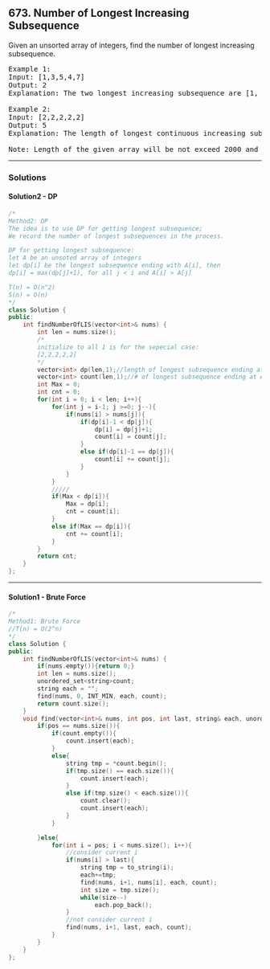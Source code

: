 ## 673. Number of Longest Increasing Subsequence

Given an unsorted array of integers, find the number of longest increasing subsequence.
<pre>
Example 1:
Input: [1,3,5,4,7]
Output: 2
Explanation: The two longest increasing subsequence are [1, 3, 4, 7] and [1, 3, 5, 7].

Example 2:
Input: [2,2,2,2,2]
Output: 5
Explanation: The length of longest continuous increasing subsequence is 1, and there are 5 subsequences' length is 1, so output 5.

Note: Length of the given array will be not exceed 2000 and the answer is guaranteed to be fit in 32-bit signed int.
</pre>

---------------------------------------------------------------------

### Solutions
#### Solution2 - DP
```c++
/*
Method2: DP
The idea is to use DP for getting longest subsequence;
We record the number of longest subsequences in the process.

DP for getting longest subsequence:
let A be an unsoted array of integers
let dp[i] be the longest subsequence ending with A[i], then
dp[i] = max(dp[j]+1), for all j < i and A[i] > A[j]

T(n) = O(n^2)
S(n) = O(n)
*/
class Solution {
public:
    int findNumberOfLIS(vector<int>& nums) {
        int len = nums.size();
        /*
        initialize to all 1 is for the sepecial case:
        [2,2,2,2,2]
        */
        vector<int> dp(len,1);//length of longest subsequence ending at A[i]
        vector<int> count(len,1);//# of longest subsequence ending at A[i]
        int Max = 0;
        int cnt = 0;
        for(int i = 0; i < len; i++){
            for(int j = i-1; j >=0; j--){
                if(nums[i] > nums[j]){
                    if(dp[i]-1 < dp[j]){
                        dp[i] = dp[j]+1;
                        count[i] = count[j];
                    }
                    else if(dp[i]-1 == dp[j]){
                        count[i] += count[j];
                    }
                }
            }
            /////
            if(Max < dp[i]){
                Max = dp[i];
                cnt = count[i];
            }
            else if(Max == dp[i]){
                cnt += count[i];
            }
        }
        return cnt;
    }
};
```
---------------------------------------------------------------------
#### Solution1 - Brute Force
```c++
/*
Method1: Brute Force
//T(n) = O(2^n)
*/
class Solution {
public:
    int findNumberOfLIS(vector<int>& nums) {
        if(nums.empty()){return 0;}
        int len = nums.size();
        unordered_set<string>count;
        string each = "";
        find(nums, 0, INT_MIN, each, count);
        return count.size();
    }
    void find(vector<int>& nums, int pos, int last, string& each, unordered_set<string>& count){
        if(pos == nums.size()){
            if(count.empty()){
                count.insert(each);
            }
            else{
                string tmp = *count.begin();
                if(tmp.size() == each.size()){
                    count.insert(each);
                }
                else if(tmp.size() < each.size()){
                    count.clear();
                    count.insert(each);
                }
            }

        }else{
            for(int i = pos; i < nums.size(); i++){
                //consider current i
                if(nums[i] > last){
                    string tmp = to_string(i);
                    each+=tmp;
                    find(nums, i+1, nums[i], each, count);
                    int size = tmp.size();
                    while(size--)
                        each.pop_back();
                }
                //not consider current i
                find(nums, i+1, last, each, count);
            }
        }
    }
};
```
